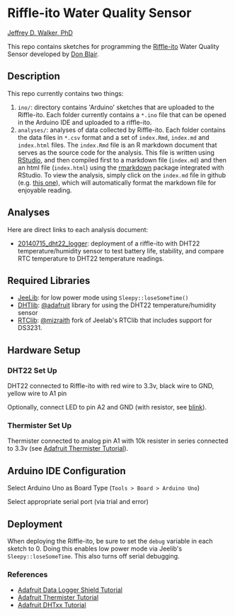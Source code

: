 Riffle-ito Water Quality Sensor
=======================

[Jeffrey D. Walker, PhD](http://walkerjeff.com)

This repo contains sketches for programming the 
[Riffle-ito](https://github.com/p-v-o-s/riffle-ito) Water Quality Sensor 
developed by [Don Blair](https://github.com/p-v-o-s).

## Description

This repo currently contains two things:

1. `ino/`: directory contains 'Arduino' sketches that are uploaded to the Riffle-ito. Each folder currently contains a `*.ino` file that can be opened in the Arduino IDE and uploaded to a riffle-ito.
2. `analyses/`: analyses of data collected by Riffle-ito. Each folder contains the data files in `*.csv` format and a set of `index.Rmd`, `index.md` and `index.html` files. The `index.Rmd` file is an R markdown document that serves as the source code for the analysis. This file is written using [RStudio](http://www.rstudio.com/), and then compiled first to a markdown file (`index.md`) and then an html file (`index.html`) using the [rmarkdown](http://rmarkdown.rstudio.com/) package integrated with RStudio. To view the analysis, simply click on the `index.md` file in github (e.g. [this one](https://github.com/walkerjeffd/riffle-ito-apps/blob/master/analyses/20140715_dht22_logger/index.md)), which will automatically format the markdown file for enjoyable reading.

## Analyses

Here are direct links to each analysis document:

- [20140715_dht22_logger](https://github.com/walkerjeffd/riffle-ito-apps/blob/master/analyses/20140715_dht22_logger/index.md): deployment of a riffle-ito with DHT22 temperature/humidity sensor to test battery life, stability, and compare RTC temperature to DHT22 temperature readings.

## Required Libraries

- [JeeLib](https://github.com/jcw/jeelib): for low power mode using `Sleepy::loseSomeTime()`
- [DHTlib](https://github.com/adafruit/DHT-sensor-library): [@adafruit](https://github.com/adafruit) library for using the DHT22 temperature/humidity sensor
- [RTClib](https://github.com/mizraith/RTClib): [@mizraith](https://github.com/mizraith) fork of Jeelab's RTClib that includes support for DS3231.

## Hardware Setup

### DHT22 Set Up

DHT22 connected to Riffle-ito with red wire to 3.3v, black wire to GND, yellow wire to A1 pin

Optionally, connect LED to pin A2 and GND (with resistor, see [blink](http://arduino.cc/en/tutorial/blink)).

### Thermister Set Up

Thermister connected to analog pin A1 with 10k resister in series connected to 3.3v (see [Adafruit Thermister Tutorial](https://learn.adafruit.com/thermistor/overview)).

## Arduino IDE Configuration

Select Arduino Uno as Board Type (`Tools > Board > Arduino Uno`)

Select appropriate serial port (via trial and error)

## Deployment

When deploying the Riffle-ito, be sure to set the `debug` variable in each sketch to 0. Doing this enables low power mode via Jeelib's `Sleepy::loseSomeTime`. This also turns off serial debugging.

### References

- [Adafruit Data Logger Shield Tutorial](https://learn.adafruit.com/adafruit-data-logger-shield/overview)
- [Adafruit Thermister Tutorial](https://learn.adafruit.com/thermistor/overview)
- [Adafruit DHTxx Tutorial](https://learn.adafruit.com/thermistor/overview)